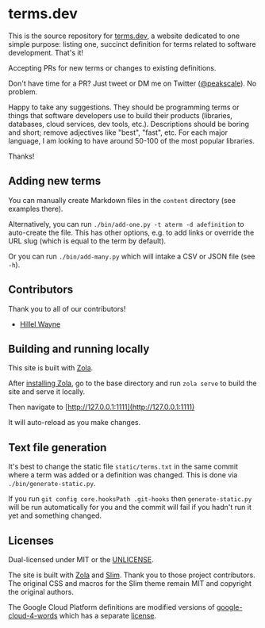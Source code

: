 # terms.dev

This is the source repository for [terms.dev](https://terms.dev), a website dedicated
to one simple purpose: listing one, succinct definition for terms related to software
development. That's it!

Accepting PRs for new terms or changes to existing definitions.

Don't have time for a PR? Just tweet or DM me on Twitter 
([@peakscale](https://twitter.com/peakscale)). No problem.

Happy to take any suggestions. They should be programming terms or things that software
developers use to build their products (libraries, databases, cloud services, dev tools,
etc.). Descriptions should be boring and short; remove adjectives like "best", "fast",
etc. For each major language, I am looking to have around 50-100 of the most popular
libraries.

Thanks!

## Adding new terms

You can manually create Markdown files in the `content` directory (see examples there).

Alternatively, you can run `./bin/add-one.py -t aterm -d adefinition` to auto-create
the file. This has other options, e.g. to add links or override the URL slug (which is
equal to the term by default).

Or you can run `./bin/add-many.py` which will intake a CSV or JSON file (see `-h`).

## Contributors

Thank you to all of our contributors!

* [Hillel Wayne](https://hillelwayne.com/)

## Building and running locally

This site is built with [Zola](https://www.getzola.org/).

After [installing Zola](https://www.getzola.org/documentation/getting-started/installation/),
go to the base directory and run `zola serve` to build the site and serve it locally.

Then navigate to [http://127.0.0.1:1111](http://127.0.0.1:1111)

It will auto-reload as you make changes.

## Text file generation

It's best to change the static file `static/terms.txt` in the same commit where a term was added
or a definition was changed. This is done via `./bin/generate-static.py`.

If you run `git config core.hooksPath .git-hooks` then `generate-static.py` will be run
automatically for you and the commit will fail if you hadn't run it yet and something changed.

## Licenses

Dual-licensed under MIT or the [UNLICENSE](https://unlicense.org).

The site is built with [Zola](https://getzola.org) and [Slim](https://github.com/jameshclrk/zola-slim).
Thank you to those project contributors. The original CSS and macros for the Slim theme
remain MIT and copyright the original authors.

The Google Cloud Platform definitions are modified versions of 
[google-cloud-4-words](https://github.com/gregsramblings/google-cloud-4-words) which has a
separate [license](https://github.com/gregsramblings/google-cloud-4-words/blob/master/LICENSE).
